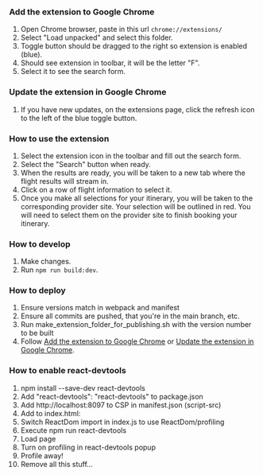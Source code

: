 ### Add the extension to Google Chrome

1. Open Chrome browser, paste in this url `chrome://extensions/`
2. Select "Load unpacked" and select this folder.
3. Toggle button should be dragged to the right so extension is enabled (blue).
4. Should see extension in toolbar, it will be the letter "F".
5. Select it to see the search form.

### Update the extension in Google Chrome

1. If you have new updates, on the extensions page, click the refresh icon to the left of the blue toggle button.

### How to use the extension

1. Select the extension icon in the toolbar and fill out the search form.
2. Select the "Search" button when ready.
3. When the results are ready, you will be taken to a new tab where the flight results will stream in.
4. Click on a row of flight information to select it.
5. Once you make all selections for your itinerary, you will be taken to the corresponding provider site. Your selection will be outlined in red. You will need to select them on the provider site to finish booking your itinerary.

### How to develop

1. Make changes.
2. Run `npm run build:dev`.

### How to deploy
1. Ensure versions match in webpack and manifest
2. Ensure all commits are pushed, that you're in the main branch, etc.
3. Run make_extension_folder_for_publishing.sh with the version number to be built
4. Follow [Add the extension to Google Chrome](#Add-the-extension-to-Google-Chrome) or [Update the extension in Google Chrome](#Update-the-extension-in-Google-Chrome).


### How to enable react-devtools

1. npm install --save-dev react-devtools
2. Add "react-devtools": "react-devtools" to package.json
3. Add http://localhost:8097 to CSP in manifest.json (script-src)
4. Add to index.html: <script src="http://localhost:8097"></script>
5. Switch ReactDom import in index.js to use ReactDom/profiling
6. Execute npm run react-devtools
7. Load page
8. Turn on profiling in react-devtools popup
9. Profile away!
10. Remove all this stuff...